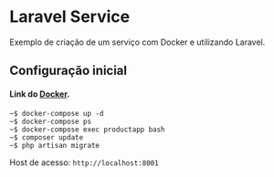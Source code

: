 # Laravel Service
Exemplo de criação de um serviço com Docker e utilizando Laravel.

Configuração inicial
-----------

#### Link do [Docker](https://docs.docker.com/).
```console
~$ docker-compose up -d
~$ docker-compose ps
~$ docker-compose exec productapp bash
~$ composer update
~$ php artisan migrate
```

Host de acesso: `http://localhost:8001`
